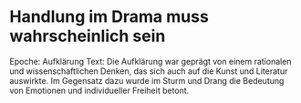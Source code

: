 # Handlung im Drama muss wahrscheinlich sein

Epoche: Aufklärung
Text: Die Aufklärung war geprägt von einem rationalen und wissenschaftlichen Denken, das sich auch auf die Kunst und Literatur auswirkte.
Im Gegensatz dazu wurde im Sturm und Drang die Bedeutung von Emotionen und individueller Freiheit betont.